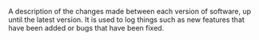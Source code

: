 A description of the changes made between each version of software, up until the latest version. It is used to log things such as new features that have been added or bugs that have been fixed.

